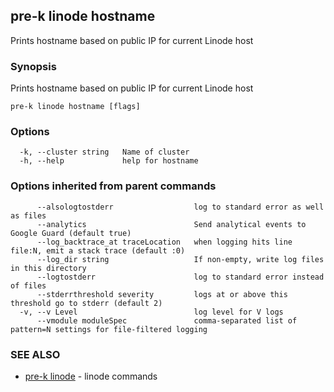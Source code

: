 ## pre-k linode hostname

Prints hostname based on public IP for current Linode host

### Synopsis

Prints hostname based on public IP for current Linode host

```
pre-k linode hostname [flags]
```

### Options

```
  -k, --cluster string   Name of cluster
  -h, --help             help for hostname
```

### Options inherited from parent commands

```
      --alsologtostderr                  log to standard error as well as files
      --analytics                        Send analytical events to Google Guard (default true)
      --log_backtrace_at traceLocation   when logging hits line file:N, emit a stack trace (default :0)
      --log_dir string                   If non-empty, write log files in this directory
      --logtostderr                      log to standard error instead of files
      --stderrthreshold severity         logs at or above this threshold go to stderr (default 2)
  -v, --v Level                          log level for V logs
      --vmodule moduleSpec               comma-separated list of pattern=N settings for file-filtered logging
```

### SEE ALSO

* [pre-k linode](pre-k_linode.md)	 - linode commands

